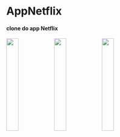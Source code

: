 # AppNetflix

#### clone do app Netflix

<img src="https://user-images.githubusercontent.com/72177982/120491566-b9361100-c38f-11eb-8e96-6102b42e847c.jpg" width="25%"><img src="https://user-images.githubusercontent.com/72177982/120491561-b89d7a80-c38f-11eb-8026-56dee1ea6eb1.jpg" width="25%"><img src="https://user-images.githubusercontent.com/72177982/120491553-b76c4d80-c38f-11eb-8b76-9b19784302dd.jpg" width="25%">
